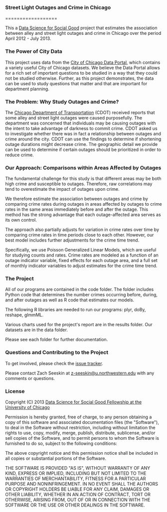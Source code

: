 ### Street Light Outages and Crime in Chicago
==================

This a [Data Science for Social Good](http://www.dssg.io) project that estimates the association between alley and street light outages and crime in Chicago over the period April 2012 - July 2013.


### The Power of City Data

This project uses data from the [City of Chicago Data Portal](https://data.cityofchicago.org/), which contains a variety useful City of Chicago datasets.  We believe the Data Portal allows for a rich set of important questions to be studied in a way that they could not be studied otherwise.  Further, as this project demonstrates, the data can be used to study questions that matter and that are important for department planning.


### The Problem: Why Study Outages and Crime?

The [Chicago Department of Transportation](http://www.cityofchicago.org/city/en/depts/cdot.html) (CDOT) received reports that some alley and street light outages were caused purposefully.  The department was concerned that individuals may be causing outages with the intent to take advantage of darkness to commit crime.  CDOT asked us to investigate whether there was in fact a relationship between outages and crime around the city.  CDOT can use the findings to determine if shortening outage durations might decrease crime.  The geographic detail we provide can be used to determine if certain outages should be prioritized in order to reduce crime. 



### Our Approach: Comparisons within Areas Affected by Outages

The fundamental challenge for this study is that different areas may be both high crime and susceptible to outages.  Therefore, raw correlations may tend to overestimate the impact of outages upon crime.

We therefore estimate the association between outages and crime by comparing crime rates during outages in areas affected by outages to crime rates in the same areas immediately before and after the outage.  This method has the strong advantage that each outage-affected area serves as its own control.

The approach also partially adjusts for variation in crime rates over time by comparing crime rates in time periods close to each other.  However, our best model includes further adjustments for the crime time trend.

Specifically, we use Poisson Generalized Linear Models, which are useful for studying counts and rates.  Crime rates are modeled as a function of an outage indicator variable, fixed effects for each outage area, and a full set of monthly indicator variables to adjust estimates for the crime time trend.


### The Project

All of our programs are contained in the code folder.  The folder includes Python code that determines the number crimes occurring before, during, and after outages as well as R code that estimates our models.

The following R libraries are needed to run our programs: plyr, doBy, reshape, glmmML.

Various charts used for the project's report are in the results folder.  Our datasets are in the data folder. 

Please see each folder for further documentation.


### Questions and Contributing to the Project

To get involved, please check the [issue tracker](https://github.com/dssg/streetlights-crime/issues).

Please contact Zach Seeskin at <z-seeskin@u.northwestern.edu> with any comments or questions.  



### License 

Copyright (C) 2013 [Data Science for Social Good Fellowship at the University of Chicago](http://dssg.io)

Permission is hereby granted, free of charge, to any person obtaining a copy of this software and associated documentation files (the "Software"), to deal in the Software without restriction, including without limitation the rights to use, copy, modify, merge, publish, distribute, sublicense, and/or sell copies of the Software, and to permit persons to whom the Software is furnished to do so, subject to the following conditions:

The above copyright notice and this permission notice shall be included in all copies or substantial portions of the Software.

THE SOFTWARE IS PROVIDED "AS IS", WITHOUT WARRANTY OF ANY KIND, EXPRESS OR IMPLIED, INCLUDING BUT NOT LIMITED TO THE WARRANTIES OF MERCHANTABILITY, FITNESS FOR A PARTICULAR PURPOSE AND NONINFRINGEMENT. IN NO EVENT SHALL THE AUTHORS OR COPYRIGHT HOLDERS BE LIABLE FOR ANY CLAIM, DAMAGES OR OTHER LIABILITY, WHETHER IN AN ACTION OF CONTRACT, TORT OR OTHERWISE, ARISING FROM, OUT OF OR IN CONNECTION WITH THE SOFTWARE OR THE USE OR OTHER DEALINGS IN THE SOFTWARE.

